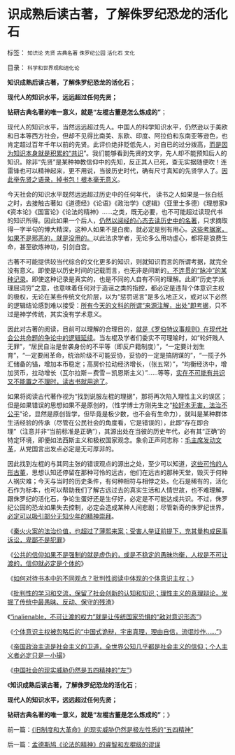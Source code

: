 # 识成熟后读古著，了解侏罗纪恐龙的活化石

标签： `知识论` `先贤` `古典名著` `侏罗纪公园` `活化石` `文化` 

目录： `科学和世界观和进化论`

**知识成熟后读古著，了解侏罗纪恐龙的活化石**；

**现代人的知识水平，远远超过任何先贤；**

**钻研古典名著的唯一意义，就是“左棍古董是怎么炼成的”**；

现代人的知识水平，当然远远超过先人。中国人的科学知识水平，仍然逊以于美欧和日本等西方社会，但却不见得比南美、东欧、印度、阿拉伯和东南亚等逊色，也肯定超过百年千年以前的先贤。此评价绝非贬低先人，对自已的过分拨高，[而是因为知识本身就是积累的“共识](../../../2013/8/19/知识论的认知，大学无书，交流沟通学.md)”。我们能够看到先贤的文字，先人却不能预知后人的知识。除非“先贤”是某种神教信仰中的先知，反正其人已死，查无实据随便吹！连雷锋也可以精神起来，更不用说，当彼历史时代，确有尺寸真知的先贤学人了。[因此举先贤之语录，掉书包！根本毫无意义](../../../2011/1/31/中国式诡辩：拉起虎皮作大旗，掉掉书包吹牛皮.md)。

今天社会的知识水平既然远远超过历史中的任何年代，
读书之人如果是一张白纸之时，去接触古著如《道德经》《论语》《政治学》《逻辑》（亚里士多德）《理想家》《资本论》《国富论》《论法的精神》……之类，既无必要，也不可能超过读现代书的知识所得。因此如果一个后人，[仍然以阅经的心态去读历史中的名著](../../../2009/7/16/批判性读书比虔诚阅经收获大.md)，只求摘取得一字半句的博大精深，这种人如果不是白痴，就必定是别有用心。[这些考据家，如果不是邪恶的，就是没用的。](../../../2010/2/3/迷恋哲学不是邪恶的，就是没用的.md)以此法求学者，无论多么用功虚心，都将是浪费生命，甚至欲炼神功，引剑自宫。

古著不可能提供较当代综合的文化更多的知识，则就知识而言的所谓考据，就完全没有意义。即使是以历史时间的记载而言，也无非是间断的[，不连贯的“脉冲”的某种记录](../../../2013/8/21/光大事件的脉冲图像和细节，被锁定的李天一案的预期司法腐败.md)。即使这种记录是真实的，也是不同的人自有不同的理解。此即“历史学派理屈词穷”之意，也意味着任何对于造谣之类的指控，都必定是违背个体意识主权的极权，无论在某些传统文化阶层，以为“惩罚谣言”是多么地正义，或对以下必然的逻辑结论感到难以接受：[所有今天的文科的所谓“来源注解，出处”即考据](../../../2009/4/14/有谁见过引经据典高尚的工程分析.md)，只不过是神学传统，其实没有学术意义。

因此对古著的阅读，目前可以理解的合理目的，[就是《罗伯特议事规则》在现代社会公共命题的争论中的逻辑延续](../../../2013/8/16/《罗伯特议事规则》如何体现“犯罪的自由”和“后果自负”？.md)。当左棍及学者们委实不可理喻时，如“轮奸贱人无罪”，“居民自治是世袭身份的不平等（即反户籍制度）”，“一定要计划生育”，“一定要闹革命，统治阶级不可能妥协，妥协的一定是搞阴谋的”，“一揽子外汇储备的锚，增加本币稳定；高房价拉动经济增长，（张五常）”，“均衡经济中，增加货币，拉动增长（瓦尔拉斯－费雪－凯恩斯主义）”……等等，[实在不可能有共识又不能置之不理时，读古书就用途了](../../../2013/8/19/读书不为掉书包，可了解“左棍思想史”；.md)。

如果将阅读古代著作视为“找到说服左棍的理据”，那将再次陷入理性主义的误区；但是如果错误的思想如果不是原创的，（性学博士方刚先生之“[轮奸本无害，法治不公平](../../../2013/8/20/冒充精神病的“性学”和博士.md)”论，显然是原创哲学，但毕竟是极少数，也不会有生命力），就叫是某种群体生活经验的传承（尽管在公民社会的角度看，它是错误的），此即“存在即合理”（注意并非“当前标准是正确”），其源出处在当彼的历史年代，必有其“正确”的特定环境，即便如法西斯主义和极权国家观念。象俞正声同志称：[毛主席发动文革](../../../2009/7/3/看看毛主席是怎样发动文革反腐的.md)，从党国言出发点必定是无可厚非的。

因此找到左棍的与其同主张的错误观点的源出之处，至少可以知道，[这些可怜的人形古董](../../../2009/6/26/马恩主义为什么适合移植入中国传统社会.md)，思想认知还停留在那种可怜的远古，他们在远古的那种天堂，毁灭于何种人祸灾难；今天与当时的历史条件，有何种相符与相悖之处。化石是稀有的，活化石作为标本，也可以帮助我们了解古远过去的真实生活和人情世故，也不难理解，跟侏罗纪的活化石，争论生蛋好还是生仔好，必定是不可能达成共识。不过，侏罗纪公园的恐龙如果失去控制，必定会造成某种人间悲剧；尽管新奇的侏罗纪世界，[必定可以吸引部分无知少年的精神崇拜](../../../2009/4/12/神圣的愤怒谩骂和奴性的道德.md)。

《[秦火火案的法治价值，也超过了薄熙来案；受害人举证前提下，充其量构成民事诉讼，卑鄙不是犯罪](../../../2013/8/22/卑鄙不是犯罪，秦火火案中不存在具体受害人.md)》

《[公共的信仰如果不是强制的就是虚伪的，或是不稳定的愚昧均衡，人权是不可让渡的，信仰就必定是个体的](../../../2013/8/23/人权是不可让渡的，信仰就必定是个体的.md)》

《[如何对待书本中的不同观点？批判性阅读中体现的个体意识主权；](../../../2013/8/23/如何对待书本中的不同观点？批判性阅读中体现的个体意识主权.md)》

《[批判性的学习和交流，保留了社会创新的认知和知识；理性主义的真理辩论，发掘了传统中最愚昧、反动、保守的残渣](../../../2013/8/23/传统文化如何炼成极端的愚昧和反动？.md)》

《[“inalienable，不可让渡的权力”就是让传统国家恐惧的“敌对意识形态”](../../../2013/8/25/“inalienable，不可让渡的权力”的“敌对意识形态”.md)》

《[个体意识主权被忽略后的“中国式诡辩，宇宙真理，理由自信，流氓炒作……”](../../../2013/8/25/个体主权被忽略后的“中国式诡辩，宇宙真理，理由自信，流氓炒作……”.md)》

《[帝国政治主流是社会主义的卫道，全世界公知几乎都是社会主义的信仰；个人主义者必定只是一小撮](../../../2013/8/25/带路党的炼狱和沉沦.md)》

《[中国社会的现实威胁仍然是五四精神的“左”](../../../2013/8/25/《旧制度和大革命》的现实威胁仍然是极左性质的“五四精神”.md)》

《**知识成熟后读古著，了解侏罗纪恐龙的活化石**；

**现代人的知识水平，远远超过任何先贤；**

**钻研古典名著的唯一意义，就是“左棍古董是怎么炼成的”**；》

前一篇：[《旧制度和大革命》的现实威胁仍然是极左性质的“五四精神”](../../../2013/8/25/《旧制度和大革命》的现实威胁仍然是极左性质的“五四精神”.md)

后一篇：[孟德斯鸠《论法的精神》的睿智和左棍级的谬误](../../../2013/8/26/孟德斯鸠《论法的精神》的睿智和左棍级的谬误.md)